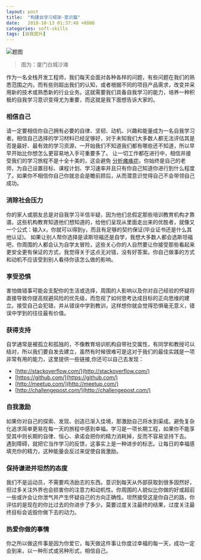 ```yaml
---
layout: post
title:  "构建自学习框架-意识篇"
date:   2018-10-13 01:37:48 +0800
categories: soft-skills
tags: [自我提升]
---
```

![题图](https://pandao.github.io/editor.md/examples/images/8.jpg)

> 图为：厦门白城沙滩

作为一名全栈开发工程师，我们每天会面对各种各样的问题，有些问题在我们的熟悉范围之内，而有些则超出我们的认知，或者根据不同的项目产品需求，改变并采用新的技术或熟悉新的行业业务。这就需要我们具备自我学习的能力，培养一种积极的自我学习意识变得尤为重要，而这就是我下面想告诉大家的。
### 相信自己

请一定要相信你自己拥有必要的自律、坚韧、动机、兴趣和能量成为一名自我学习者。相信自己选择的学习材料已经足够好，对于未知我们大多数人都无法评估其是否是最好、最有效的学习资源，一开始我们不知道我们都有哪些还不知道，所以早早开始比你想怎么更容易地入手可重要多了。
让一切工作都在进行中，相信并接受我们的学习旅程不是十全十美的，这会避免 [分析瘫痪症](https://en.wikipedia.org/wiki/Analysis_paralysis)。你始终是自己的老师，为自己设置目标、课程计划、学习速率并且只有你自己知道你进行到什么程度了。如果你不相信你自己你就总会是瞻前顾后，从而潜意识觉得自己不会带领自己成功。

### 消除社会压力

你的家人或朋友总是对自我学习半信半疑，因为他们总假定那些培训教育机构才靠谱。这些机构教育知道他们想知道的，给他们呈现从里面走出来的优胜者，就像又一个公式：输入x，你就可以得到y，而且有足够的契约保证(毕业证书还是什么其他认证)。
如果让别人帮你选择是读斯坦福还是自学，我想大多数人都会选斯坦福吧，你周围的人都会认为自学太冒险，这些关心你的人自然要让你接受那些看起来更安全更有保证的方式，我觉得关于这点无对错，没有好答案。你自己做事的方式和动机不应该受到别人看待你该怎么做的影响。

### 享受恐惧

害怕做错事可能会支配你的生活或选择，周围的人影响以及你对自己经验的怀疑将直接导致你提高规避风险的优先级，而忽视了如何思考达成目标的正向思维的建立。接受自己会犯错，并从错误中学到教训，这样想你就会觉得恐惧毫无意义，错误中学到的往往最有价值。

### 获得支持

自学通常是被孤立和孤独的，不像教育培训机构自带社交属性，有同学和教授可以结对，所以我们要自发去建立，虽然有时候很难可是这对于我们的最佳实践是一项非常有用的能力，这里提供一些链接,你还可以自己去发现：

- [http://stackoverflow.com/](http://stackoverflow.com/)
- [https://github.com/](https://github.com/)
- [http://meetup.com/](http://meetup.com/)
- [http://challengepost.com/](http://challengepost.com/)

### 自我激励

如果你对自己的探索、发现、创造已渐入佳境，那激励自己将水到渠成。避免复杂化追求简单更易在每一天的旅程中感到幸福。学习是一项长期工程，如果你不能享受其中则长期的自律、恒心、承诺会把你的精力消耗掉，反而不容易坚持下去。
遇到障碍，就把它当作学习的反馈，这事实上是一种进步的标志。让每日的幸福感填充你的精力，这种能量会反过来促使自我激励。

### 保持谦逊并坦然的态度
我们不是运动员，不需要鸡汤励志的东西。意识到每天从外部获取到很多固然好，但过多关注外界也会损害你的注意力和动机性。你周围的人貌似比你做的好或超前一些或许会让你泄气并产生怀疑自己的方向正确性。坦然接受这是你自己的路，你评估的是现在的你比过去的你进步了多少。莫要过度关注最终的结果，过度关注最终目标会诋毁你做下去的动力。

### 热爱你做的事情
你之所以做这件事是因为你爱它，每天做这件事让你度过幸福的每一天，成功一定会到来，以一种形式或另种形式，相信自己。
